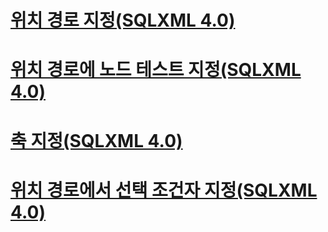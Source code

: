 # [위치 경로 지정(SQLXML 4.0)](specifying-a-location-path-sqlxml-4-0.md)
# [위치 경로에 노드 테스트 지정(SQLXML 4.0)](specifying-a-node-test-in-the-location-path-sqlxml-4-0.md)
# [축 지정(SQLXML 4.0)](specifying-an-axis-sqlxml-4-0.md)
# [위치 경로에서 선택 조건자 지정(SQLXML 4.0)](specifying-selection-predicates-in-the-location-path-sqlxml-4-0.md)

